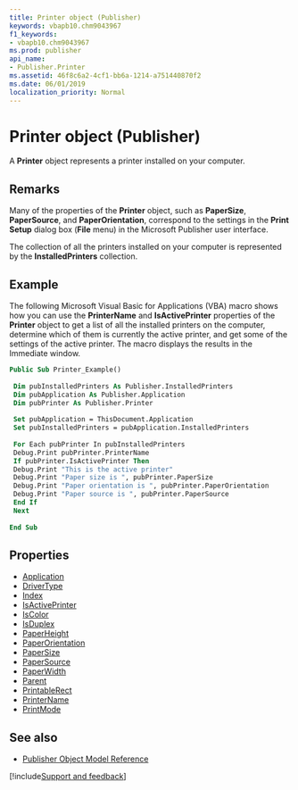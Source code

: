 ```yaml
---
title: Printer object (Publisher)
keywords: vbapb10.chm9043967
f1_keywords:
- vbapb10.chm9043967
ms.prod: publisher
api_name:
- Publisher.Printer
ms.assetid: 46f8c6a2-4cf1-bb6a-1214-a751440870f2
ms.date: 06/01/2019
localization_priority: Normal
---
```



# Printer object (Publisher)

A **Printer** object represents a printer installed on your computer.


## Remarks

Many of the properties of the **Printer** object, such as **PaperSize**, **PaperSource**, and **PaperOrientation**, correspond to the settings in the **Print Setup** dialog box (**File** menu) in the Microsoft Publisher user interface.

The collection of all the printers installed on your computer is represented by the **InstalledPrinters** collection.


## Example

The following Microsoft Visual Basic for Applications (VBA) macro shows how you can use the **PrinterName** and **IsActivePrinter** properties of the **Printer** object to get a list of all the installed printers on the computer, determine which of them is currently the active printer, and get some of the settings of the active printer. The macro displays the results in the Immediate window.

```vb
Public Sub Printer_Example() 
 
 Dim pubInstalledPrinters As Publisher.InstalledPrinters 
 Dim pubApplication As Publisher.Application 
 Dim pubPrinter As Publisher.Printer 
 
 Set pubApplication = ThisDocument.Application 
 Set pubInstalledPrinters = pubApplication.InstalledPrinters 
 
 For Each pubPrinter In pubInstalledPrinters 
 Debug.Print pubPrinter.PrinterName 
 If pubPrinter.IsActivePrinter Then 
 Debug.Print "This is the active printer" 
 Debug.Print "Paper size is ", pubPrinter.PaperSize 
 Debug.Print "Paper orientation is ", pubPrinter.PaperOrientation 
 Debug.Print "Paper source is ", pubPrinter.PaperSource 
 End If 
 Next 
 
End Sub
```


## Properties

- [Application](Publisher.Printer.Application.md)
- [DriverType](Publisher.Printer.DriverType.md)
- [Index](Publisher.Printer.Index.md)
- [IsActivePrinter](Publisher.Printer.IsActivePrinter.md)
- [IsColor](Publisher.Printer.IsColor.md)
- [IsDuplex](Publisher.Printer.IsDuplex.md)
- [PaperHeight](Publisher.Printer.PaperHeight.md)
- [PaperOrientation](Publisher.Printer.PaperOrientation.md)
- [PaperSize](Publisher.Printer.PaperSize.md)
- [PaperSource](Publisher.Printer.PaperSource.md)
- [PaperWidth](Publisher.Printer.PaperWidth.md)
- [Parent](Publisher.Printer.Parent.md)
- [PrintableRect](Publisher.Printer.PrintableRect.md)
- [PrinterName](Publisher.Printer.PrinterName.md)
- [PrintMode](Publisher.Printer.PrintMode.md)

## See also

- [Publisher Object Model Reference](overview/publisher/object-model.md)



[!include[Support and feedback](~/includes/feedback-boilerplate.md)]